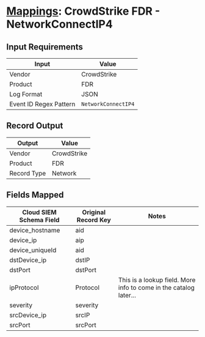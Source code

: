# [Mappings](README.md): CrowdStrike FDR - NetworkConnectIP4

## Input Requirements

|Input|Value|
|-----|-----|
|Vendor|CrowdStrike|
|Product|FDR|
|Log Format|JSON|
|Event ID Regex Pattern|`NetworkConnectIP4`|

## Record Output

|Output|Value|
|------|-----|
|Vendor|CrowdStrike|
|Product|FDR|
|Record Type|Network|

## Fields Mapped

|Cloud SIEM Schema Field|Original Record Key|Notes|
|-----------------------|-------------------|-----|
|device_hostname|aid||
|device_ip|aip||
|device_uniqueId|aid||
|dstDevice_ip|dstIP||
|dstPort|dstPort||
|ipProtocol|Protocol|This is a lookup field. More info to come in the catalog later...|
|severity|severity||
|srcDevice_ip|srcIP||
|srcPort|srcPort||

